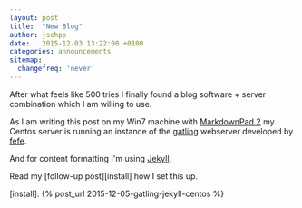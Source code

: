 ```yaml
---
layout: post
title:  "New Blog"
author: jschpp
date:   2015-12-03 13:22:00 +0100
categories: announcements
sitemap:
  changefreq: 'never'
---
```


After what feels like 500 tries I finally found a blog software + server combination which I am willing to use.

As I am writing this post on my Win7 machine with [MarkdownPad 2][markdownpad2] my Centos server is running an instance of the [gatling][gatling] webserver developed by [fefe][fefe].

And for content formatting I'm using [Jekyll][jekyll].

Read my [follow-up post][install] how I set this up.

[markdownpad2]:https://markdownpad.com/
[fefe]: https://www.fefe.de/
[gatling]: https://www.fefe.de/gatling/
[jekyll]: {{site.jekyll_url}}
[install]: {% post_url 2015-12-05-gatling-jekyll-centos %}
